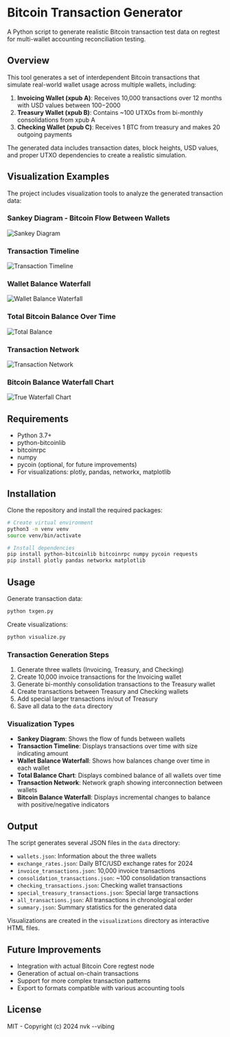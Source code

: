 # Bitcoin Transaction Generator

A Python script to generate realistic Bitcoin transaction test data on regtest for multi-wallet accounting reconciliation testing.

## Overview

This tool generates a set of interdependent Bitcoin transactions that simulate real-world wallet usage across multiple wallets, including:

1. **Invoicing Wallet (xpub A)**: Receives 10,000 transactions over 12 months with USD values between $100-$2000
2. **Treasury Wallet (xpub B)**: Contains ~100 UTXOs from bi-monthly consolidations from xpub A
3. **Checking Wallet (xpub C)**: Receives 1 BTC from treasury and makes 20 outgoing payments

The generated data includes transaction dates, block heights, USD values, and proper UTXO dependencies to create a realistic simulation.

## Visualization Examples

The project includes visualization tools to analyze the generated transaction data:

### Sankey Diagram - Bitcoin Flow Between Wallets
![Sankey Diagram](screenshots/sankey_flow.png)

### Transaction Timeline
![Transaction Timeline](screenshots/transaction_timeline.png)

### Wallet Balance Waterfall
![Wallet Balance Waterfall](screenshots/wallet_balance_waterfall.png)

### Total Bitcoin Balance Over Time
![Total Balance](screenshots/total_balance.png)

### Transaction Network
![Transaction Network](screenshots/transaction_network.png)

### Bitcoin Balance Waterfall Chart
![True Waterfall Chart](screenshots/true_waterfall.png)

## Requirements

- Python 3.7+
- python-bitcoinlib
- bitcoinrpc
- numpy
- pycoin (optional, for future improvements)
- For visualizations: plotly, pandas, networkx, matplotlib

## Installation

Clone the repository and install the required packages:

```bash
# Create virtual environment
python3 -m venv venv
source venv/bin/activate

# Install dependencies
pip install python-bitcoinlib bitcoinrpc numpy pycoin requests
pip install plotly pandas networkx matplotlib
```

## Usage

Generate transaction data:

```bash
python txgen.py
```

Create visualizations:

```bash
python visualize.py
```

### Transaction Generation Steps
1. Generate three wallets (Invoicing, Treasury, and Checking)
2. Create 10,000 invoice transactions for the Invoicing wallet
3. Generate bi-monthly consolidation transactions to the Treasury wallet
4. Create transactions between Treasury and Checking wallets
5. Add special larger transactions in/out of Treasury
6. Save all data to the `data` directory

### Visualization Types
- **Sankey Diagram**: Shows the flow of funds between wallets
- **Transaction Timeline**: Displays transactions over time with size indicating amount
- **Wallet Balance Waterfall**: Shows how balances change over time in each wallet
- **Total Balance Chart**: Displays combined balance of all wallets over time
- **Transaction Network**: Network graph showing interconnection between wallets
- **Bitcoin Balance Waterfall**: Displays incremental changes to balance with positive/negative indicators

## Output

The script generates several JSON files in the `data` directory:

- `wallets.json`: Information about the three wallets
- `exchange_rates.json`: Daily BTC/USD exchange rates for 2024
- `invoice_transactions.json`: 10,000 invoice transactions
- `consolidation_transactions.json`: ~100 consolidation transactions
- `checking_transactions.json`: Checking wallet transactions
- `special_treasury_transactions.json`: Special large transactions
- `all_transactions.json`: All transactions in chronological order
- `summary.json`: Summary statistics for the generated data

Visualizations are created in the `visualizations` directory as interactive HTML files.

## Future Improvements

- Integration with actual Bitcoin Core regtest node
- Generation of actual on-chain transactions
- Support for more complex transaction patterns
- Export to formats compatible with various accounting tools

## License

MIT - Copyright (c) 2024 nvk --vibing 